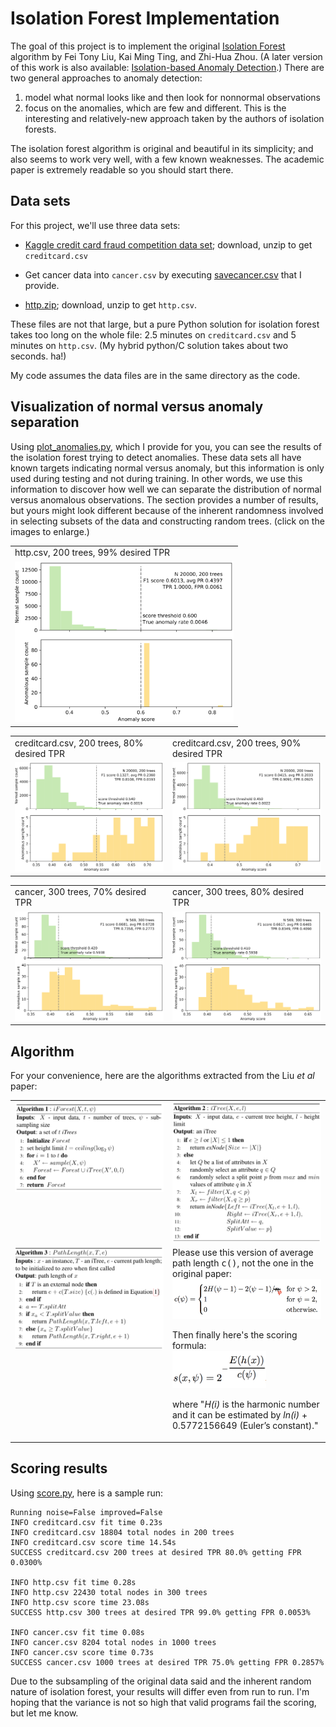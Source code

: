 # Isolation Forest Implementation


The goal of this project is to implement the original [Isolation Forest](IsolationForestPaper.pdf) algorithm by Fei Tony Liu, Kai Ming Ting, and Zhi-Hua Zhou.  (A later version of this work is also available: [Isolation-based Anomaly Detection](http://citeseerx.ist.psu.edu/viewdoc/download?doi=10.1.1.673.5779&rep=rep1&type=pdf).) There are two general approaches to anomaly detection: 

1. model what normal looks like and then look for nonnormal observations
2. focus on the anomalies, which are few and different. This is the interesting and relatively-new approach taken by the authors of isolation forests.

The isolation forest algorithm is original and beautiful in its simplicity; and also seems to work very well, with a few known weaknesses. The academic paper is extremely readable so you should start there.


## Data sets

For this project, we'll use three data sets:

* [Kaggle credit card fraud competition data set](https://www.kaggle.com/mlg-ulb/creditcardfraud); download, unzip to get `creditcard.csv`

* Get cancer data into `cancer.csv` by executing [savecancer.csv](https://github.com/parrt/msds689/blob/master/projects/iforest/savecancer.py) that I provide.

* [http.zip](https://github.com/parrt/msds689/blob/master/projects/iforest/http.zip); download, unzip to get `http.csv`.

These files are not that large, but a pure Python solution for isolation forest takes too long on the whole file: 2.5 minutes on `creditcard.csv` and 5 minutes on `http.csv`.  (My hybrid python/C solution takes about two seconds. ha!)

My code assumes the data files are in the same directory as the code.

## Visualization of normal versus anomaly separation

Using [plot_anomalies.py](https://github.com/parrt/msds689/blob/master/projects/iforest/plot_anomalies.py), which I provide for you, you can see the results of the isolation forest trying to detect anomalies. These data sets all have known targets indicating normal versus anomaly, but this information is only used during testing and not during training. In other words, we use this information to discover how well we can separate the distribution of normal versus anomalous observations.  The section provides a number of results, but yours might look different because of the inherent randomness involved in selecting subsets of the data and constructing random trees. (click on the images to enlarge.)

<center>
<table border="0">
<tr><td>http.csv, 200 trees, 99% desired TPR</td></tr>
<tr>
<td border=0>
<a href="images/http-200-99.svg"><img src="images/http-200-99.svg" width="350"></a>
</tr>
</table>
</center>

<table border="0">
<tr><td>creditcard.csv, 200 trees, 80% desired TPR</td><td>creditcard.csv, 200 trees, 90% desired TPR</td></tr>
<tr>
<td border=0>
<a href="images/creditcard-200-80.svg"><img src="images/creditcard-200-80.svg" width="350"></a>
<td border=0>
<a href="images/creditcard-200-90.svg"><img src="images/creditcard-200-90.svg" width="350"></a>
</tr>
</table>

<table border="0">
<tr><td> cancer, 300 trees, 70% desired TPR</td><td> cancer, 300 trees, 80% desired TPR</td></tr>
<tr>
<td border=0>
<a href="images/cancer-300-70.svg"><img src="images/cancer-300-70.svg" width="350"></a>
<td border=0>
<a href="images/cancer-300-80.svg"><img src="images/cancer-300-80.svg" width="350"></a>
</tr>
</table>

## Algorithm

For your convenience, here are the algorithms extracted from the Liu *et al* paper:

<table border="0">
<tr>
<td width="50%" valign="top"><img src="images/iForest.png" width="350"></td><td width="50%" valign="top"><img src="images/iTree.png" width="350"></td>
</tr>
<tr>
<td valign="top">
<img src="images/PathLength.png" width="350">
</td>
<td valign="top">
Please use this version of average path length <tt>c()</tt>, not the one in the original paper:<br>
<img src="images/avgPathLength.png" width="320">

<p>Then finally here's the scoring formula:<br>

<img src="images/score.png" width="150">

<p>where "<i>H(i)</i> is the harmonic number and it can be estimated by <i>ln(i)</i> + 0.5772156649 (Euler’s constant)."
</td>
</tr>
</table>


## Scoring results

Using [score.py](https://github.com/parrt/msds689/blob/master/projects/iforest/score.py), here is a sample run:

```
Running noise=False improved=False
INFO creditcard.csv fit time 0.23s
INFO creditcard.csv 18804 total nodes in 200 trees
INFO creditcard.csv score time 14.54s
SUCCESS creditcard.csv 200 trees at desired TPR 80.0% getting FPR 0.0300%

INFO http.csv fit time 0.28s
INFO http.csv 22430 total nodes in 300 trees
INFO http.csv score time 23.08s
SUCCESS http.csv 300 trees at desired TPR 99.0% getting FPR 0.0053%

INFO cancer.csv fit time 0.08s
INFO cancer.csv 8204 total nodes in 1000 trees
INFO cancer.csv score time 0.73s
SUCCESS cancer.csv 1000 trees at desired TPR 75.0% getting FPR 0.2857%
```

Due to the subsampling of the original data said and the inherent random nature of isolation forest, your results will differ even from run to run.  I'm hoping that the variance is not so high that valid programs fail the scoring, but let me know.

